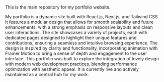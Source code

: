 This is the main repository for my portfolio website.

My portfolio is a dynamic site built with React.js, Next.js, and Tailwind CSS. It features a modular design that allows for smooth scalability and future enhancements, with a strong emphasis on responsive layouts and clean user interactions. The site showcases a variety of projects, each with dedicated pages designed to highlight their unique features and contributions, ensuring a seamless and intuitive browsing experience.
The design is inspired by clarity and functionality, incorporating animation with Framer Motion to bring a sense of depth and engagement to the user interface. This portfolio was built to explore the integration of lovely design with modern web development practices, blending performance optimization with aesthetic appeal. It is currently live and actively maintained as a central hub for my work.